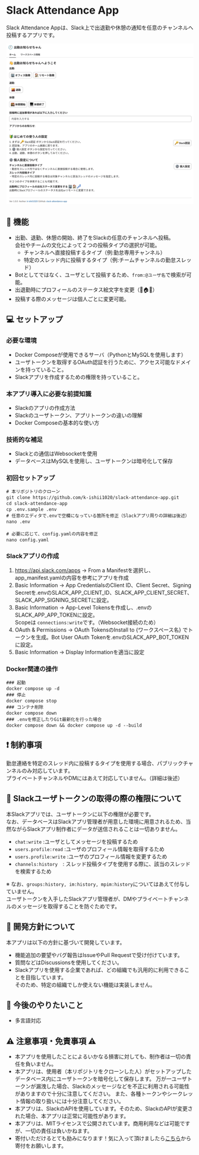 # Slack Attendance App
Slack Attendance Appは、Slack上で出退勤や休憩の通知を任意のチャンネルへ投稿するアプリです。

![](/assets/1.png)

## 📝 機能 
- 出勤、退勤、休憩の開始、終了をSlackの任意のチャンネルへ投稿。  
  会社やチームの文化によって２つの投稿タイプの選択が可能。
  - チャンネルへ直接投稿するタイプ（例:勤怠専用チャンネル）
  - 特定のスレッド内に投稿するタイプ（例:チームチャンネルの勤怠スレッド）
- Botとしてではなく、ユーザとして投稿するため、`from:@ユーザ名`で検索が可能。
- 出退勤時にプロフィールのステータス絵文字を変更（🏢🏠💤）
- 投稿する際のメッセージは個人ごとに変更可能。

## 💻 セットアップ
### 必要な環境
- Docker Composeが使用できるサーバ（PythonとMySQLを使用します）
- ユーザトークンを取得するOAuth認証を行うために、アクセス可能なドメインを持っていること。
- Slackアプリを作成するための権限を持っていること。

### 本アプリ導入に必要な前提知識
- Slackのアプリの作成方法
- Slackのユーザトークン、アプリトークンの違いの理解
- Docker Composeの基本的な使い方

### 技術的な補足
- Slackとの通信はWebsocketを使用
- データベースはMySQLを使用し、ユーザトークンは暗号化して保存


### 初回セットアップ
```shell
# 本リポジトリのクローン
git clone https://github.com/k-ishii1020/slack-attendance-app.git
cd slack-attendance-app
cp .env.sample .env
# 任意のエディタで.envで空欄になっている箇所を修正（Slackアプリ周りの詳細は後述）
nano .env

# 必要に応じて、config.yamlの内容を修正
nano config.yaml
```

### Slackアプリの作成
1. https://api.slack.com/apps → From a Manifestを選択し、app_manifest.yamlの内容を参考にアプリを作成
1. Basic Information → App CredentialsのClient ID、Client Secret、Signing Secretを.envのSLACK_APP_CLIENT_ID、SLACK_APP_CLIENT_SECRET、SLACK_APP_SIGNING_SECRETに設定。
1. Basic Information → App-Level Tokensを作成し、.envのSLACK_APP_APP_TOKENに設定。  
Scopeは `connections:write`です。（Websocket接続のため）
1. OAuth & Permissions → OAuth TokensのInstall to {ワークスペース名} でトークンを生成。Bot User OAuth Tokenを.envのSLACK_APP_BOT_TOKENに設定。
1. Basic Information → Display Informationを適当に設定

### Docker関連の操作
```shell
### 起動
docker compose up -d
### 停止
docker compose stop
### コンテナ削除
docker compose down
### .envを修正したりGit最新化を行った場合
docker compose down && docker compose up -d --build
```

## ❗️ 制約事項
勤怠連絡を特定のスレッド内に投稿するタイプを使用する場合、パブリックチャンネルのみ対応しています。  
プライベートチャンネルやDMにはあえて対応していません。（詳細は後述）


## 🔑 Slackユーザトークンの取得の際の権限について
本Slackアプリでは、ユーザトークンに以下の権限が必要です。  
なお、データベースはSlackアプリ管理者が用意した環境に用意されるため、当然ながらSlackアプリ制作者にデータが送信されることは一切ありません。
- `chat:write` :ユーザとしてメッセージを投稿するため
- `users.profile:read` :ユーザのプロフィール情報を取得するため
- `users.profile:write` :ユーザのプロフィール情報を変更するため
- `channels:history`　: スレッド投稿タイプを使用する際に、該当のスレッドを検索するため

※  なお、`groups:history, im:history, mpim:history`についてはあえて付与していません。  
ユーザトークンを入手したSlackアプリ管理者が、DMやプライベートチャンネルのメッセージを取得することを防ぐためです。

## 📝 開発方針について
本アプリは以下の方針に基づいて開発しています。
- 機能追加の要望やバグ報告はIssueやPull Requestで受け付けています。
- 質問などはDiscussionsを使用してください。
- Slackアプリを使用する企業であれば、どの組織でも汎用的に利用できることを目指しています。  
  そのため、特定の組織でしか使えない機能は実装しません。
  

## 💭 今後のやりたいこと
- 多言語対応

## ⚠️ 注意事項・免責事項 ⚠️
- 本アプリを使用したことによるいかなる損害に対しても、制作者は一切の責任を負いません。
- 本アプリは、使用者（本リポジトリをクローンした人）がセットアップしたデータベース内にユーザトークンを暗号化して保存します。
  万が一ユーザトークンが漏洩した場合、Slackのメッセージなどを不正に利用される可能性がありますので十分に注意してください。
  また、各種トークンやシークレット情報の取り扱いには十分注意してください。
- 本アプリは、SlackのAPIを使用しています。そのため、SlackのAPIが変更された場合、本アプリは正常に可能性があります。
- 本アプリは、MITライセンスで公開されています。商用利用などは可能ですが、一切の責任は負いかねます。
- 寄付いただけるとても励みになります！気に入って頂けましたら[こちら](https://github.com/sponsors/k-ishii1020)から寄付をお願いします。